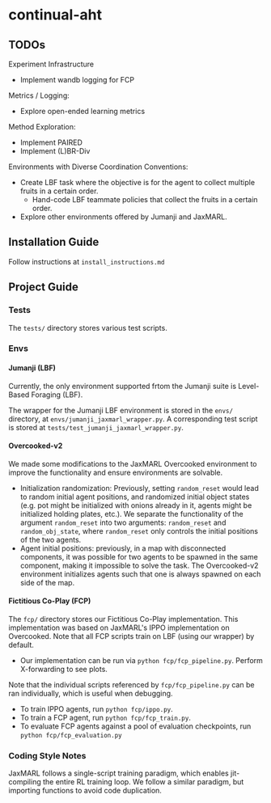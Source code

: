 # continual-aht

## TODOs

Experiment Infrastructure
- Implement wandb logging for FCP

Metrics / Logging: 
- Explore open-ended learning metrics 

Method Exploration: 
- Implement PAIRED
- Implement (L)BR-Div

Environments with Diverse Coordination Conventions: 
- Create LBF task where the objective is for the agent to collect multiple fruits in a certain order. 
    - Hand-code LBF teammate policies that collect the fruits in a certain order. 
- Explore other environments offered by Jumanji and JaxMARL.

## Installation Guide
Follow instructions at `install_instructions.md`

## Project Guide
### Tests
The `tests/` directory stores various test scripts. 

### Envs
#### Jumanji (LBF)
Currently, the only environment supported frtom the Jumanji suite is Level-Based Foraging (LBF).

The wrapper for the Jumanji LBF environment is stored in the `envs/` directory, at `envs/jumanji_jaxmarl_wrapper.py`. A corresponding test script is stored at `tests/test_jumanji_jaxmarl_wrapper.py`.

#### Overcooked-v2
We made some modifications to the JaxMARL Overcooked environment to improve the functionality and ensure environments are solvable.

- Initialization randomization: Previously, setting `random_reset` would lead to random initial agent positions, and randomized initial object states (e.g. pot might be initialized with onions already in it, agents might be initialized holding plates, etc.). We separate the functionality of the argument `random_reset` into two arguments: `random_reset` and `random_obj_state`, where `random_reset` only controls the initial positions of the two agents. 
- Agent initial positions: previously, in a map with disconnected components, it was possible for two agents to be spawned in the same component, making it impossible to solve the task. The Overcooked-v2 environment initializes agents such that one is always spawned on each side of the map.

#### Fictitious Co-Play (FCP)
The `fcp/` directory stores our Fictitious Co-Play implementation. This implementation was based on JaxMARL's IPPO implementation on Overcooked. Note that all FCP scripts train on LBF (using our wrapper) by default. 
- Our implementation can be run via `python fcp/fcp_pipeline.py`. Perform X-forwarding to see plots.

Note that the individual scripts referenced by `fcp/fcp_pipeline.py` can be ran individually, which is useful when debugging.
- To train IPPO agents, run `python fcp/ippo.py`. 
- To train a FCP agent, run `python fcp/fcp_train.py`. 
- To evaluate FCP agents against a pool of evaluation checkpoints, run `python fcp/fcp_evaluation.py`

### Coding Style Notes
JaxMARL follows a single-script training paradigm, which enables jit-compiling the entire RL training loop. 
We follow a similar paradigm, but importing functions to avoid code duplication. 
